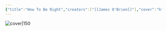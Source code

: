 ```yaml
---
{"title":"How To Be Right","creators":["[[James O'Brien]]"],"cover":"http://books.google.com/books/content?id=QmVPDwAAQBAJ&printsec=frontcover&img=1&zoom=5&edge=curl&source=gbs_api","status":"read","owned":true,"started":"2024-09-21","finished":"2024-09-22","isbn":9780753553114,"rating":3.75,"dg-publish":true,"dg-note-icon":"book","permalink":"/Books/How To Be Right - James O'Brien/","dgPassFrontmatter":true,"noteIcon":"book","created":"2024-11-18T16:28:10.219+09:00"}
---
```



![cover|150](http://books.google.com/books/content?id=QmVPDwAAQBAJ&printsec=frontcover&img=1&zoom=5&edge=curl&source=gbs_api)
